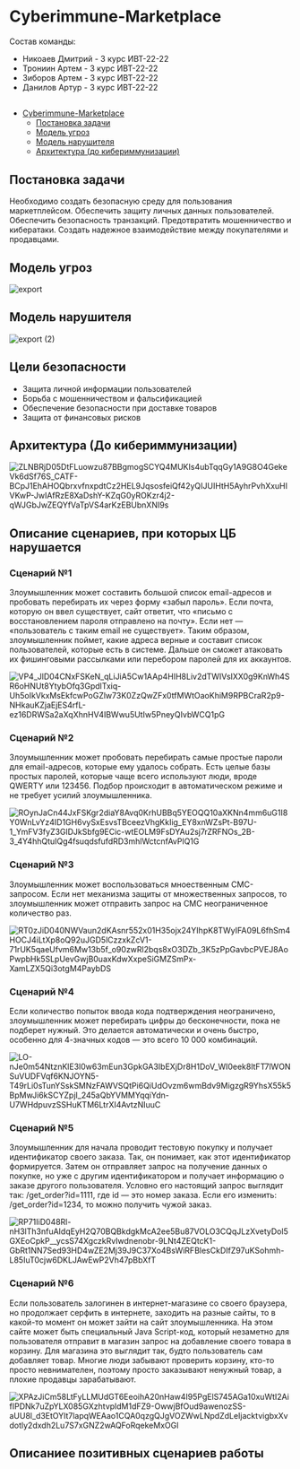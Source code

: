 # <a name="Start"> Cyberimmune-Marketplace</a>

Состав команды:
- Никоаев Дмитрий - 3 курс ИВТ-22-22
- Трониин Артем - 3 курс ИВТ-22-22
- Зиборов Артем - 3 курс ИВТ-22-22
- Данилов Артур - 3 курс ИВТ-22-22
##
- [Cyberimmune-Marketplace](#Start)
   - [Постановка задачи](#Task)
   - [Модель угроз](#Threats)
   - [Модель нарушителя](#Intruder)
   - [Архитектура (до кибериммунизации)](#Architecture1)
##
## <a name="Task"> Постановка задачи</a>
Необходимо создать безопасную среду для пользования маркетплейсом. 
Обеспечить защиту личных данных пользователей. Обеспечить безопасность транзакций. 
Предотвратить мошенничество и кибератаки.
Создать надежное взаимодействие между покупателями и продавцами.
## <a name="Threats">Модель угроз</a>
![export](https://github.com/user-attachments/assets/02a122c2-70e7-416b-bd0f-ceb3b639c976)
## <a name="Intruder">Модель нарушителя</a>
![export (2)](https://github.com/user-attachments/assets/33a3c8c2-7659-4064-8955-39fcf3e04381)

## <a name="Purposes">Цели безопасности</a>
- Защита личной информации пользователей
- Борьба с мошенничеством и фальсификацией
- Обеспечение безопасности при доставке товаров
- Защита от финансовых рисков

## <a name="Architecture1">Архитектура (До кибериммунизации)</a>

![ZLNBRjD05DtFLuowzu87BBgmogSCYQ4MUKIs4ubTqqGy1A9G8O4GekeVk6dSf76S_CATF-BCpJ1EhAHOQbrxvfnxpdtCz2HEL9JqsosfeiQf42yQIJUIHtH5AyhrPvhXxuHIVKwP-JwIAfRzE8XaDshY-KZqG0yROKzr4j2-qWJGbJwZEQYfVaTpVS4arKzEBUbnXNI9s](https://github.com/user-attachments/assets/790ee9a7-23f3-4b99-bdc8-05700b2a28c1)

## <a name="Negative scenarios">Описание сценариев, при которых ЦБ нарушается</a>
### Сценарий №1
Злоумышленник может составить большой список email-адресов и пробовать перебирать их через форму «забыл пароль». Если почта, которую он ввел существует, сайт ответит, что «письмо с восстановлением пароля отправлено на почту». Если нет — «пользователь с таким email не существует». Таким образом, злоумышленник поймет, какие адреса верные и составит список пользователей, которые есть в системе. Дальше он сможет атаковать их фишинговыми рассылками или перебором паролей для их аккаунтов. 

![VP4_JlD04CNxFSKeN_qLiJiA5Cw1AAp4HIH8Liv2dTWIVsIXX0g9KnWh4SR6oHNUt8YtybOfq3GpdlTxiq-Uh5oIkVkxMsEkfcwPoGZlw73K0ZzQwZFx0tfMWtOaoKhiM9RPBCraR2p9-NHkauKZjaEjES4rfL-ez16DRWSa2aXqXhnHV4IBWwu5UtIw5PneyQIvbWCQ1pG](https://github.com/user-attachments/assets/5b78c7cc-7854-4a9f-b524-9c4a1f8f78a9)

### Сценарий №2
Злоумышленник может пробовать перебирать самые простые пароли для email-адресов, которые ему удалось собрать. Есть целые базы простых паролей, которые чаще всего используют люди, вроде QWERTY или 123456. Подбор происходит в автоматическом режиме и не требует усилий злоумышленника.

![ROynJaCn44JxFSKgr2diaY8Avq0KrhUBBq5YEOQQ10aXKNn4mm6uG1I8Y0WnLvYz4ID1GH6vySxEsvsTBceezVhgKkIig_EY8xnWZsPt-B97U-1_YmFV3fyZ3GlDJkSbfg9ECic-wtEOLM9FsDYAu2sj7rZRFNOs_2B-3_4Y4hhQtuIQg4fsuqdsfufdRD3mhlWctcnfAvPlQ1G](https://github.com/user-attachments/assets/049957fd-080e-4b74-99a3-d7b9a9576507)

### Сценарий №3
Злоумышленник может воспользоваться мноественным СМС-запросом. 
Если нет механизма защиты от множественных запросов, то злоумышленник может отправить запрос на СМС неограниченное количество раз.

![RT0zJiD040NWVaun2dKAsnr552x01H35ojx24YIhpK8TWyIFA09L6fhSm4HOCJ4iLtXp8oQ92uJGD5lCzzxkZcV1-71rUK5qaeUfvm6Mw13b5f_o90zwRl2bqs8xO3DZb_3K5zPpGavbcPVEJ8AoPwpbHk5SLpUevGwjB0uaxKdwXxpeSiGMZSmPx-XamLZX5Qi3otgM4PaybDS](https://github.com/user-attachments/assets/1bcf48d9-9906-41eb-8e2c-f79684fb3d21)

### Сценарий №4
Если количество попыток ввода кода подтверждения неограничено, злоумышленник может перебирать цифры до бесконечности, пока не подберет нужный.
Это делается автоматически и очень быстро, особенно для 4-значных кодов — это всего 10 000 комбинаций.

![LO-nJe0m54NtznKlE3l0w63mEun3GpkGA3IbEXjDr8H1DoV_WI0eek8ltFT7lWONSuVUDFVqf6KNJOYN5-T49rLi0sTunYSskSMNzFAWVSQtPi6QiUdOvzm6wmBdv9MigzgR9YhsX55k5BpMwJi6kSCYZpjI_245aQbYVMMYqqiYdn-U7WHdpuvzSSHuKTM6LtrXI4AvtzNIuuC](https://github.com/user-attachments/assets/a5105988-8c70-4c68-aaee-0760eadc3c39)

### Сценарий №5
Злоумышленник для начала проводит тестовую покупку и получает идентификатор своего заказа. Так, он понимает, как этот идентификатор формируется. Затем он отправляет запрос на получение данных о покупке, но уже с другим идентификатором и получает информацию о заказе другого пользователя. Условно его настоящий запрос выглядит так: /get_order?id=1111, где id — это номер заказа. Если его изменить: /get_order?id=1234, то можно получить чужой заказ. 

![RP71IiD048Rl-nH3lTh3nfuAIdqEyH2Q70BQBkdgkMcA2ee5Bu87VOLO3CQqJLzXvetyDol5GXEoCpkP__ycsS74XgczkRvIwdnenobr-9LNt4ZEQtcK1-GbRt1NN7Sed93HD4wZE2Mj39J9C37Xo4BsWiRFBlesCkDIfZ97uKSohmh-L85IuT0cjw6DKLJAwEwP2Vh47pBbXfT](https://github.com/user-attachments/assets/53b0f011-15f3-4d5d-96dd-71b3cfc21de8)

### Сценарий №6
Если пользователь залогинен в интернет-магазине со своего браузера, но продолжает серфить в интернете, заходить на разные сайты, то в какой-то момент он может зайти на сайт злоумышленника. На этом сайте может быть специальный Java Script-код, который незаметно для пользователя отправит в магазин запрос на добавление своего товара в корзину. Для магазина это выглядит так, будто пользователь сам добавляет товар. Многие люди забывают проверить корзину, кто-то просто невнимателен, поэтому просто заказывают ненужный товар, а плохие продавцы зарабатывают. 

![XPAzJiCm58LtFyLLMUdGT6EeoihA20nHaw4I95PgElS745AGa10xuWtI2AifIPDNk7uZpYLX085GXzhtvpldM1dFZ9-OwwjBfOud9awenozSS-aUU8l_d3EtOYlt7lapqWEAao1CQA0qzgQJgVOZWwLNpdZdLeIjacktvigbxXvdotly2dxdh2Lu7S7xGNZ2wAQFoRqekeMxOGl](https://github.com/user-attachments/assets/a5c33c5e-1be7-4c9b-8467-5703d6415705)

## Описаниее позитивных сценариев работы






